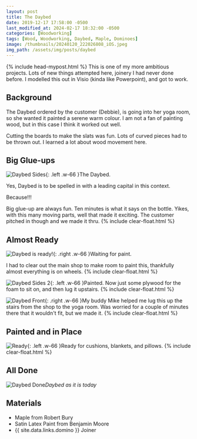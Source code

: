 ```yaml
---
layout: post
title: The Daybed
date: 2019-12-17 17:58:00 -0500
last_modified_at: 2024-02-17 18:32:00 -0500
categories: [Woodworking]
tags: [Wood, Woodworking, Daybed, Maple, Dominoes]
image: /thumbnails/20240120_222026808_iOS.jpeg
img_path: /assets/img/posts/daybed
---
```

{% include head-mypost.html %}
This is one of my more ambitious projects. Lots of new things attempted here, joinery I had never done before.  I modelled this out in Visio (kinda like Powerpoint), and got to work.

## Background

The Daybed ordered by the customer (Debbie), is going into her yoga room, so she wanted it painted a serene warm colour.  I am not a fan of painting wood, but in this case I think it worked out well.

Cutting the boards to make the slats was fun.  Lots of curved pieces had to be thrown out.  I learned a lot about wood movement here.

## Big Glue-ups

![Daybed Sides][Daybed Sides]{: .left .w-66 }The Daybed.  

Yes, Daybed is to be spelled in with a leading capital in this context.  

Because!!!

Big glue-up are always fun.  Ten minutes is what it says on the bottle.  Yikes, with this many moving parts, well that made it exciting.  The customer pitched in though and we made it thru.
{% include clear-float.html %}

## Almost Ready

![Daybed is ready!][Daybed Ready]{: .right .w-66  }Waiting for paint.

I had to clear out the main shop to make room to paint this, thankfully almost everything is on wheels.
{% include clear-float.html %}

![Daybed Sides 2][Daybed Sides 2]{: .left .w-66 }Painted.  Now just some plywood for the foam to sit on, and then lug it upstairs.
{% include clear-float.html %}

![Daybed Front][Daybed Front]{: .right .w-66 }My buddy Mike helped me lug this up the stairs from the shop to the yoga room.  Was worried for a couple of minutes there that it wouldn't fit, but we made it.
{% include clear-float.html %}

## Painted and in Place

![Ready][Daybed Uncovered]{: .left .w-66 }Ready for cushions, blankets, and pillows.
{% include clear-float.html %}

## All Done

![Daybed Done][Daybed Done]_Daybed as it is today_

## Materials

- Maple from Robert Bury
- Satin Latex Paint from Benjamin Moore
- {{ site.data.links.domino }} Joiner

[Daybed Sides]: 20191006_210910.jpeg
[Daybed Uncovered]: 20191225_174206.jpeg
[Daybed Ready]: 20191101_212037.jpeg
[Daybed Front]: 20191217_214541.jpeg
[Daybed Sides 2]: 20191217_214555.jpeg
[Daybed Done]: 20240120_222026808_iOS.jpeg
